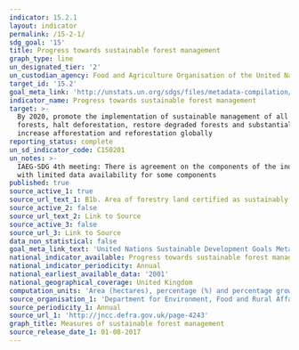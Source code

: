 ```yaml
---
indicator: 15.2.1
layout: indicator
permalink: /15-2-1/
sdg_goal: '15'
title: Progress towards sustainable forest management
graph_type: line
un_designated_tier: '2'
un_custodian_agency: Food and Agriculture Organisation of the United Nations (FAO)
target_id: '15.2'
goal_meta_link: 'http://unstats.un.org/sdgs/files/metadata-compilation/Metadata-Goal-15.pdf'
indicator_name: Progress towards sustainable forest management
target: >-
  By 2020, promote the implementation of sustainable management of all types of
  forests, halt deforestation, restore degraded forests and substantially
  increase afforestation and reforestation globally
reporting_status: complete
un_sd_indicator_code: C150201
un_notes: >-
  IAEG-SDG 4th meeting: There is agreement on the components of the indicator,
  with limited data availability for some components
published: true
source_active_1: true
source_url_text_1: B1b. Area of forestry land certified as sustainably managed
source_active_2: false
source_url_text_2: Link to Source
source_active_3: false
source_url_3: Link to Source
data_non_statistical: false
goal_meta_link_text: 'United Nations Sustainable Development Goals Metadata: 15.2.1'
national_indicator_available: Progress towards sustainable forest management
national_indicator_periodicity: Annual
national_earliest_available_data: '2001'
national_geographical_coverage: United Kingdom
computation_units: 'Area (hectares), percentage (%) and percentage growth rate (%)'
source_organisation_1: 'Department for Environment, Food and Rural Affairs (DEFRA)'
source_periodicity_1: Annual
source_url_1: 'http://jncc.defra.gov.uk/page-4243'
graph_title: Measures of sustainable forest management
source_release_date_1: 01-08-2017
---
```

